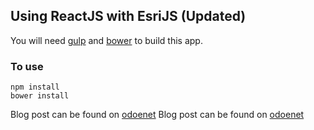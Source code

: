 ## Using ReactJS with EsriJS (Updated)
You will need [gulp](http://gulpjs.com/) and [bower](http://bower.io/) to build
this app.

### To use
````
npm install
bower install
````

Blog post can be found on [odoenet](http://odoe.net/blog/esrijs-with-reactjs)
Blog post can be found on [odoenet](http://odoe.net/blog/esrijs-with-reactjs)
